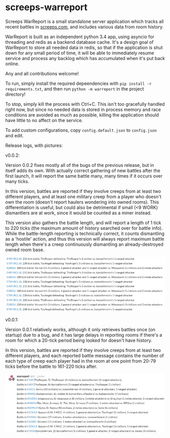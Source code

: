 screeps-warreport
=================

Screeps WarReport is a small standalone server application which tracks all recent battles in
[screeps.com](https://screeps.com), and includes various data from room history.

WarReport is built as an independent python 3.4 app, using asyncio for threading and redis as a backend database cache.
It's a design goal of WarReport to store all needed data in redis, so that if the application is shut down for any small
period of time, it will be able to immediately resume service and process any backlog which has accumulated when it's
put back online.

Any and all contributions welcome!

To run, simply install the required depeendencies with `pip install -r requirements.txt`, and then run 
`python -m warreport` in the project directory!

To stop, simply kill the process with Ctrl+C. This isn't too gracefully handled right now, but since no needed data is
stored in process memory and race conditions are avoided as much as possible, killing the application should have little
to no affect on the service.

To add custom configurations, copy `config.default.json` to `config.json` and edit.

Release logs, with pictures:

v0.0.2:

Version 0.0.2 fixes mostly all of the bugs of the previous release, but in itself adds its own. With actually correct gathering
of new battles after the first launch, it will report the same battle many, many times if it occurs over many ticks.


In this version, battles are reported if they involve creeps from at least two different players, and at least one military creep
from a player who doesn't own the room (doesn't report haulers wondering into owned rooms). This differentiation is useful, but
could also be detrimental if small (<9 WORK) dismantlers are at work, since it would be counted as a miner instead.

This version also gathers the battle length, and will report a length of 1 tick to 220 ticks (the maximum amount of history
searched over for battle info). While the battle-length reporting is technically correct, it counts dismantling as a 'hostile'
action, and thus this version will always report maximum battle length when there's a creep continuously dismantling an
already-destroyed owned room base.

![v0.0.2 output picture](docs/warreport-v0.0.2.png)

v0.0.1:

Version 0.0.1 relatively works, although it only retrieves battles once (on startup) due to a bug, and it has large delays
in reporting rooms if there's a room for which a 20-tick period being looked for doesn't have history.

In this version, battles are reported if they involve creeps from at least two different players, and each reported battle message
contains the number of each type of creep each player had in the room at one point from 20-79 ticks before the battle to 161-220
ticks after.

![v0.0.1 output picture](docs/warreport-v0.0.1.png)
